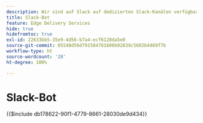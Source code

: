 ```yaml
---
description: Wir sind auf Slack auf dedizierten Slack-Kanälen verfügbar, und sowohl das Adobe-Team als auch der Slack-Bot stehen zur Beantwortung Ihrer Fragen zur Verfügung.
title: Slack-Bot
feature: Edge Delivery Services
hide: true
hidefromtoc: true
exl-id: 22633bb5-35e9-4d56-b7a4-ecf6128da5e0
source-git-commit: 05548d56d791584781606b02839c5602b4469f7b
workflow-type: ht
source-wordcount: '28'
ht-degree: 100%

---
```


# Slack-Bot

{{$include db178622-90f1-4779-8661-28030de9d434}}
